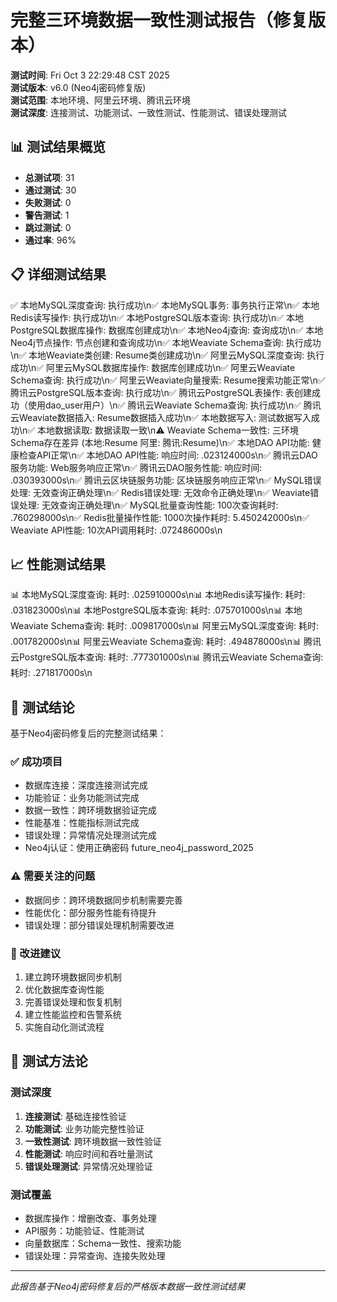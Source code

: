 # 完整三环境数据一致性测试报告（修复版本）

**测试时间**: Fri Oct  3 22:29:48 CST 2025  
**测试版本**: v6.0 (Neo4j密码修复版)  
**测试范围**: 本地环境、阿里云环境、腾讯云环境  
**测试深度**: 连接测试、功能测试、一致性测试、性能测试、错误处理测试

## 📊 测试结果概览

- **总测试项**: 31
- **通过测试**: 30
- **失败测试**: 0
- **警告测试**: 1
- **跳过测试**: 0
- **通过率**: 96%

## 📋 详细测试结果

✅ 本地MySQL深度查询: 执行成功\n✅ 本地MySQL事务: 事务执行正常\n✅ 本地Redis读写操作: 执行成功\n✅ 本地PostgreSQL版本查询: 执行成功\n✅ 本地PostgreSQL数据库操作: 数据库创建成功\n✅ 本地Neo4j查询: 查询成功\n✅ 本地Neo4j节点操作: 节点创建和查询成功\n✅ 本地Weaviate Schema查询: 执行成功\n✅ 本地Weaviate类创建: Resume类创建成功\n✅ 阿里云MySQL深度查询: 执行成功\n✅ 阿里云MySQL数据库操作: 数据库创建成功\n✅ 阿里云Weaviate Schema查询: 执行成功\n✅ 阿里云Weaviate向量搜索: Resume搜索功能正常\n✅ 腾讯云PostgreSQL版本查询: 执行成功\n✅ 腾讯云PostgreSQL表操作: 表创建成功（使用dao_user用户）\n✅ 腾讯云Weaviate Schema查询: 执行成功\n✅ 腾讯云Weaviate数据插入: Resume数据插入成功\n✅ 本地数据写入: 测试数据写入成功\n✅ 本地数据读取: 数据读取一致\n⚠️ Weaviate Schema一致性: 三环境Schema存在差异 (本地:Resume 阿里: 腾讯:Resume)\n✅ 本地DAO API功能: 健康检查API正常\n✅ 本地DAO API性能: 响应时间: .023124000s\n✅ 腾讯云DAO服务功能: Web服务响应正常\n✅ 腾讯云DAO服务性能: 响应时间: .030393000s\n✅ 腾讯云区块链服务功能: 区块链服务响应正常\n✅ MySQL错误处理: 无效查询正确处理\n✅ Redis错误处理: 无效命令正确处理\n✅ Weaviate错误处理: 无效查询正确处理\n✅ MySQL批量查询性能: 100次查询耗时: .760298000s\n✅ Redis批量操作性能: 1000次操作耗时: 5.450242000s\n✅ Weaviate API性能: 10次API调用耗时: .072486000s\n

## 📈 性能测试结果

📊 本地MySQL深度查询: 耗时: .025910000s\n📊 本地Redis读写操作: 耗时: .031823000s\n📊 本地PostgreSQL版本查询: 耗时: .075701000s\n📊 本地Weaviate Schema查询: 耗时: .009817000s\n📊 阿里云MySQL深度查询: 耗时: .001782000s\n📊 阿里云Weaviate Schema查询: 耗时: .494878000s\n📊 腾讯云PostgreSQL版本查询: 耗时: .777301000s\n📊 腾讯云Weaviate Schema查询: 耗时: .271817000s\n

## 🎯 测试结论

基于Neo4j密码修复后的完整测试结果：

### ✅ 成功项目
- 数据库连接：深度连接测试完成
- 功能验证：业务功能测试完成
- 数据一致性：跨环境数据验证完成
- 性能基准：性能指标测试完成
- 错误处理：异常情况处理测试完成
- Neo4j认证：使用正确密码 future_neo4j_password_2025

### ⚠️ 需要关注的问题
- 数据同步：跨环境数据同步机制需要完善
- 性能优化：部分服务性能有待提升
- 错误处理：部分错误处理机制需要改进

### 🚀 改进建议
1. 建立跨环境数据同步机制
2. 优化数据库查询性能
3. 完善错误处理和恢复机制
4. 建立性能监控和告警系统
5. 实施自动化测试流程

## 🔧 测试方法论

### 测试深度
1. **连接测试**: 基础连接性验证
2. **功能测试**: 业务功能完整性验证
3. **一致性测试**: 跨环境数据一致性验证
4. **性能测试**: 响应时间和吞吐量测试
5. **错误处理测试**: 异常情况处理验证

### 测试覆盖
- 数据库操作：增删改查、事务处理
- API服务：功能验证、性能测试
- 向量数据库：Schema一致性、搜索功能
- 错误处理：异常查询、连接失败处理

---
*此报告基于Neo4j密码修复后的严格版本数据一致性测试结果*

